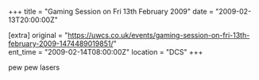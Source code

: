 +++
title = "Gaming Session on Fri 13th February 2009"
date = "2009-02-13T20:00:00Z"

[extra]
original = "https://uwcs.co.uk/events/gaming-session-on-fri-13th-february-2009-1474489019851/"    
ent_time = "2009-02-14T08:00:00Z"
location = "DCS"
+++

pew pew lasers

